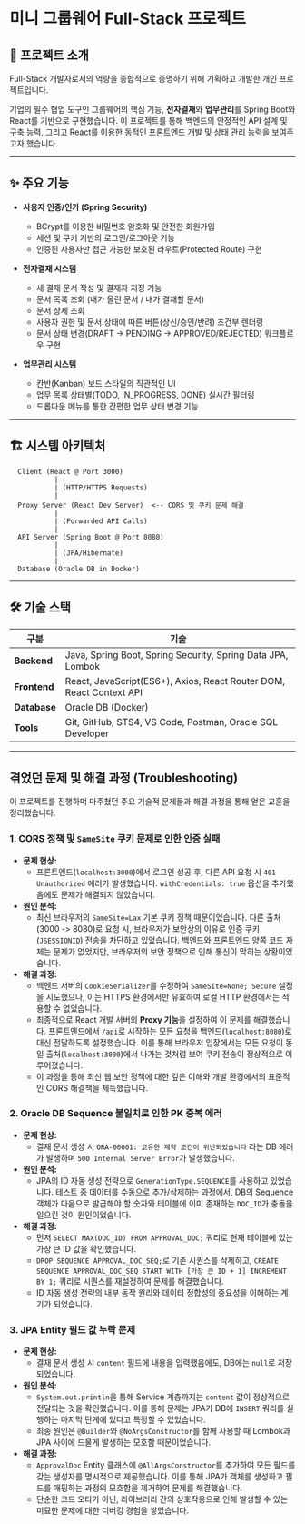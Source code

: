 # 미니 그룹웨어 Full-Stack 프로젝트

## 📖 프로젝트 소개

Full-Stack 개발자로서의 역량을 종합적으로 증명하기 위해 기획하고 개발한 개인 프로젝트입니다.

기업의 필수 협업 도구인 그룹웨어의 핵심 기능, **전자결재**와 **업무관리**를 Spring Boot와 React를 기반으로 구현했습니다. 이 프로젝트를 통해 백엔드의 안정적인 API 설계 및 구축 능력, 그리고 React를 이용한 동적인 프론트엔드 개발 및 상태 관리 능력을 보여주고자 했습니다.

---

## ✨ 주요 기능

* **사용자 인증/인가 (Spring Security)**
    * BCrypt를 이용한 비밀번호 암호화 및 안전한 회원가입
    * 세션 및 쿠키 기반의 로그인/로그아웃 기능
    * 인증된 사용자만 접근 가능한 보호된 라우트(Protected Route) 구현

* **전자결재 시스템**
    * 새 결재 문서 작성 및 결재자 지정 기능
    * 문서 목록 조회 (내가 올린 문서 / 내가 결재할 문서)
    * 문서 상세 조회
    * 사용자 권한 및 문서 상태에 따른 버튼(상신/승인/반려) 조건부 렌더링
    * 문서 상태 변경(DRAFT → PENDING → APPROVED/REJECTED) 워크플로우 구현

* **업무관리 시스템**
    * 칸반(Kanban) 보드 스타일의 직관적인 UI
    * 업무 목록 상태별(TODO, IN_PROGRESS, DONE) 실시간 필터링
    * 드롭다운 메뉴를 통한 간편한 업무 상태 변경 기능

---

## 🏗️ 시스템 아키텍처



```
  Client (React @ Port 3000)
           |
           | (HTTP/HTTPS Requests)
           |
  Proxy Server (React Dev Server)  <-- CORS 및 쿠키 문제 해결
           |
           | (Forwarded API Calls)
           |
  API Server (Spring Boot @ Port 8080)
           |
           | (JPA/Hibernate)
           |
  Database (Oracle DB in Docker)
```

---

## 🛠️ 기술 스택

| 구분       | 기술                                                          |
| ---------- | ------------------------------------------------------------- |
| **Backend** | Java, Spring Boot, Spring Security, Spring Data JPA, Lombok   |
| **Frontend** | React, JavaScript(ES6+), Axios, React Router DOM, React Context API |
| **Database** | Oracle DB (Docker)                                            |
| **Tools** | Git, GitHub, STS4, VS Code, Postman, Oracle SQL Developer     |

---

## 겪었던 문제 및 해결 과정 (Troubleshooting)

이 프로젝트를 진행하며 마주쳤던 주요 기술적 문제들과 해결 과정을 통해 얻은 교훈을 정리했습니다.

### 1. CORS 정책 및 `SameSite` 쿠키 문제로 인한 인증 실패

* **문제 현상:**
    * 프론트엔드(`localhost:3000`)에서 로그인 성공 후, 다른 API 요청 시 `401 Unauthorized` 에러가 발생했습니다. `withCredentials: true` 옵션을 추가했음에도 문제가 해결되지 않았습니다.
* **원인 분석:**
    * 최신 브라우저의 `SameSite=Lax` 기본 쿠키 정책 때문이었습니다. 다른 출처(3000 -> 8080)로 요청 시, 브라우저가 보안상의 이유로 인증 쿠키(`JSESSIONID`) 전송을 차단하고 있었습니다. 백엔드와 프론트엔드 양쪽 코드 자체는 문제가 없었지만, 브라우저의 보안 정책으로 인해 통신이 막히는 상황이었습니다.
* **해결 과정:**
    * 백엔드 서버의 `CookieSerializer`를 수정하여 `SameSite=None; Secure` 설정을 시도했으나, 이는 HTTPS 환경에서만 유효하여 로컬 HTTP 환경에서는 적용할 수 없었습니다.
    * 최종적으로 React 개발 서버의 **Proxy 기능**을 설정하여 이 문제를 해결했습니다. 프론트엔드에서 `/api`로 시작하는 모든 요청을 백엔드(`localhost:8080`)로 대신 전달하도록 설정했습니다. 이를 통해 브라우저 입장에서는 모든 요청이 동일 출처(`localhost:3000`)에서 나가는 것처럼 보여 쿠키 전송이 정상적으로 이루어졌습니다.
    * 이 과정을 통해 최신 웹 보안 정책에 대한 깊은 이해와 개발 환경에서의 표준적인 CORS 해결책을 체득했습니다.

### 2. Oracle DB Sequence 불일치로 인한 PK 중복 에러

* **문제 현상:**
    * 결재 문서 생성 시 `ORA-00001: 고유한 제약 조건이 위반되었습니다` 라는 DB 에러가 발생하며 `500 Internal Server Error`가 발생했습니다.
* **원인 분석:**
    * JPA의 ID 자동 생성 전략으로 `GenerationType.SEQUENCE`를 사용하고 있었습니다. 테스트 중 데이터를 수동으로 추가/삭제하는 과정에서, DB의 Sequence 객체가 다음으로 발급해야 할 숫자와 테이블에 이미 존재하는 `DOC_ID`가 충돌을 일으킨 것이 원인이었습니다.
* **해결 과정:**
    * 먼저 `SELECT MAX(DOC_ID) FROM APPROVAL_DOC;` 쿼리로 현재 테이블에 있는 가장 큰 ID 값을 확인했습니다.
    * `DROP SEQUENCE APPROVAL_DOC_SEQ;`로 기존 시퀀스를 삭제하고, `CREATE SEQUENCE APPROVAL_DOC_SEQ START WITH [가장 큰 ID + 1] INCREMENT BY 1;` 쿼리로 시퀀스를 재설정하여 문제를 해결했습니다.
    * ID 자동 생성 전략의 내부 동작 원리와 데이터 정합성의 중요성을 이해하는 계기가 되었습니다.

### 3. JPA Entity 필드 값 누락 문제

* **문제 현상:**
    * 결재 문서 생성 시 `content` 필드에 내용을 입력했음에도, DB에는 `null`로 저장되었습니다.
* **원인 분석:**
    * `System.out.println`을 통해 Service 계층까지는 `content` 값이 정상적으로 전달되는 것을 확인했습니다. 이를 통해 문제는 JPA가 DB에 `INSERT` 쿼리를 실행하는 마지막 단계에 있다고 특정할 수 있었습니다.
    * 최종 원인은 `@Builder`와 `@NoArgsConstructor`를 함께 사용할 때 Lombok과 JPA 사이에 드물게 발생하는 모호함 때문이었습니다.
* **해결 과정:**
    * `ApprovalDoc` Entity 클래스에 `@AllArgsConstructor`를 추가하여 모든 필드를 갖는 생성자를 명시적으로 제공했습니다. 이를 통해 JPA가 객체를 생성하고 필드를 매핑하는 과정의 모호함을 제거하여 문제를 해결했습니다.
    * 단순한 코드 오타가 아닌, 라이브러리 간의 상호작용으로 인해 발생할 수 있는 미묘한 문제에 대한 디버깅 경험을 쌓았습니다.